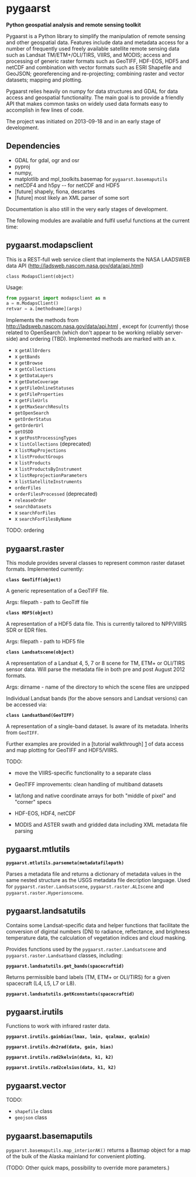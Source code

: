 pygaarst
========================================================

**Python geospatial analysis and remote sensing toolkit**

Pygaarst is a Python library to simplify the manipulation of 
remote sensing and other geospatial data. Features include data and metadata 
access for a number of frequently used freely available satellite remote sensing data such as Landsat TM/ETM+/OLI/TIRS, VIIRS, and MODIS; access and processing of generic raster formats such as GeoTIFF, HDF-EOS, HDF5 and netCDF  and combination with vector formats such as ESRI Shapefile and GeoJSON; 
georeferencing and re-projecting; combining raster and vector datasets; 
mapping and plotting. 

Pygaarst relies heavily on numpy for data structures and GDAL for data access
and geospatial functionality. The main goal is to 
provide a friendly API that makes common tasks on widely used data formats easy to accomplish in few lines of code.

The project was initiated on 2013-09-18 and in an early stage of development.

Dependencies
------------

* GDAL for gdal, ogr and osr
* pyproj
* numpy,
* matplotlib and mpl_toolkits.basemap for `pygaarst.basemaputils`
* netCDF4 and h5py -- for netCDF and HDF5
* [future] shapely, fiona, descartes 
* [future] most likely an XML parser of some sort 

Documentation is also still in the very early stages of development.

The following modules are available and fulfil useful functions at the current time:

pygaarst.modapsclient
---------------------

This is a REST-full web service client that implements the NASA LAADSWEB data API (http://ladsweb.nascom.nasa.gov/data/api.html)

`class ModapsClient(object)`

Usage:

```python
from pygaarst import modapsclient as m
a = m.ModapsClient()
retvar = a.[methodname](args)
```

Implements the methods from http://ladsweb.nascom.nasa.gov/data/api.html , except for (currently) those related to OpenSearch (which don't appear to be working reliably server-side) and ordering (TBD). Implemented methods are marked with an x. 

* x `getAllOrders`  
* x `getBands`  
* x `getBrowse`  
* x `getCollections`  
* x `getDataLayers`  
* x `getDateCoverage`  
* x `getFileOnlineStatuses`  
* x `getFileProperties`  
* x `getFileUrls`  
* x `getMaxSearchResults`  
* `getOpenSearch`  
* `getOrderStatus`  
* `getOrderUrl`  
* `getOSDD`  
* x `getPostProcessingTypes`  
* x `listCollections` (deprecated)  
* x `listMapProjections`  
* x `listProductGroups`  
* x `listProducts`  
* x `listProductsByInstrument`  
* x `listReprojectionParameters`  
* x `listSatelliteInstruments`  
* `orderFiles`  
* `orderFilesProcessed` (deprecated)  
* `releaseOrder`  
* `searchDatasets`  
* x `searchForFiles`  
* x `searchForFilesByName`  

TODO: ordering

pygaarst.raster
---------------

This module provides several classes to represent common raster dataset formats. Implemented currently:

**`class GeoTiff(object)`**

A generic representation of a GeoTIFF file. 

Args: 
  filepath - path to GeoTiff file
  
**`class HDF5(object)`**

A representation of a HDF5 data file. This is currently tailored to NPP/VIIRS SDR 
or EDR files. 

Args:
  filepath - path to HDF5 file

**`class Landsatscene(object)`**

A representation of a Landsat 4, 5, 7 or 8 scene for TM, ETM+ or OLI/TIRS sensor data. 
Will parse the metadata file in both pre and post August 2012 formats. 

Args:
  dirname - name of the directory to which the scene files are unzipped
  
Individual Landsat bands (for the above sensors and Landsat versions) can be accessed via:

**`class Landsatband(GeoTIFF)`**

A representation of a single-band dataset. Is aware of its metadata. Inherits from `GeoTIFF`.

Further examples are provided in a [tutorial walkthrough] [1] of data access and map plotting for GeoTIFF and HDF5/VIIRS.

TODO:
* move the VIIRS-specific functionality to a separate class
* GeoTIFF improvements: clean handling of multiband datasets
* lat/long and native coordinate arrays for both "middle of pixel" and "corner" specs
* HDF-EOS, HDF4, netCDF 
* MODIS and ASTER swath and gridded data including XML metadata file parsing

  [1]: http://nbviewer.ipython.org/7593127

pygaarst.mtlutils
---------------------

**`pygaarst.mtlutils.parsemeta(metadatafilepath)`**

Parses a metadata file and returns a dictionary of metadata values in the same
nested structure as the USGS metadata file decription language. Used for 
`pygaarst.raster.Landsatscene`, `pygaarst.raster.ALIscene` and 
`pygaarst.raster.Hyperionscene`. 

pygaarst.landsatutils
---------------------
Contains some Landsat-specific data and helper functions that facilitate the
conversion of digintal numbers (DN) to radiance, reflectance, 
and brighness temperature data, the calculation of vegetation indices
and cloud masking. 

Provides functions used by the `pygaarst.raster.Landsatscene` and `pygaarst.raster.Landsatband` classes, including:

**`pygaarst.landsatutils.get_bands(spacecraftid)`**

Returns permissible band labels (TM, ETM+ or OLI/TIRS) for a given spacecraft (L4, L5, L7 or L8).

**`pygaarst.landsatutils.getKconstants(spacecraftid)`**

pygaarst.irutils
---------------------

Functions to work with infrared raster data.

**`pygaarst.irutils.gainbias(lmax, lmin, qcalmax, qcalmin)`**

**`pygaarst.irutils.dn2rad(data, gain, bias)`**

**`pygaarst.irutils.rad2kelvin(data, k1, k2)`**

**`pygaarst.irutils.rad2celsius(data, k1, k2)`**

pygaarst.vector
---------------

TODO: 
* `shapefile` class
* `geojson` class

pygaarst.basemaputils
---------------------

`pygaarst.basemaputils.map_interiorAK()` returns a Basmap object for a map of 
the bulk of the Alaska mainland for convenient plotting.

(TODO: Other quick maps, possibility to override more parameters.)
